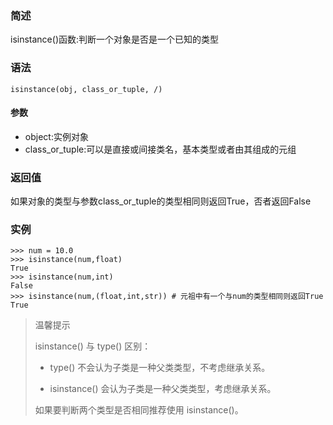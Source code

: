 ### 简述

isinstance\(\)函数:判断一个对象是否是一个已知的类型

### 语法

```
isinstance(obj, class_or_tuple, /)
```

#### 参数

* object:实例对象
* class\_or\_tuple:可以是直接或间接类名，基本类型或者由其组成的元组

### 返回值

如果对象的类型与参数class\_or\_tuple的类型相同则返回True，否者返回False

### 实例

```
>>> num = 10.0
>>> isinstance(num,float)
True
>>> isinstance(num,int)
False
>>> isinstance(num,(float,int,str)) # 元祖中有一个与num的类型相同则返回True
True
```

> 温馨提示
>
> isinstance\(\) 与 type\(\) 区别：
>
> * type\(\) 不会认为子类是一种父类类型，不考虑继承关系。
>
> * isinstance\(\) 会认为子类是一种父类类型，考虑继承关系。
>
> 如果要判断两个类型是否相同推荐使用 isinstance\(\)。



